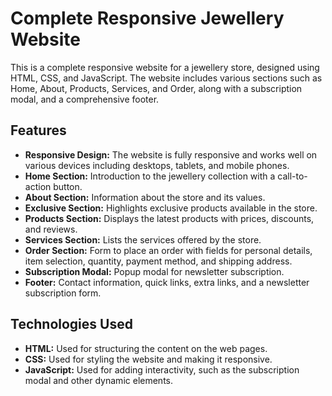 # Complete Responsive Jewellery Website

This is a complete responsive website for a jewellery store, designed using HTML, CSS, and JavaScript. The website includes various sections such as Home, About, Products, Services, 
and Order, along with a subscription modal, and a comprehensive footer.


## Features

- **Responsive Design:** The website is fully responsive and works well on various devices including desktops, tablets, and mobile phones.
- **Home Section:** Introduction to the jewellery collection with a call-to-action button.
- **About Section:** Information about the store and its values.
- **Exclusive Section:** Highlights exclusive products available in the store.
- **Products Section:** Displays the latest products with prices, discounts, and reviews.
- **Services Section:** Lists the services offered by the store.
- **Order Section:** Form to place an order with fields for personal details, item selection, quantity, payment method, and shipping address.
- **Subscription Modal:** Popup modal for newsletter subscription.
- **Footer:** Contact information, quick links, extra links, and a newsletter subscription form.

## Technologies Used

- **HTML:** Used for structuring the content on the web pages.
- **CSS:** Used for styling the website and making it responsive.
- **JavaScript:** Used for adding interactivity, such as the subscription modal and other dynamic elements.


